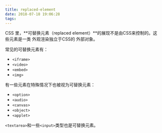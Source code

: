 ```yaml
---
title: replaced-element
date: 2018-07-18 19:06:28
tags:
---
```


CSS 里，**可替换元素（replaced element）**的展现不是由CSS来控制的。这些元素是一类 外观渲染独立于CSS的 外部对象。

常见的可替换元素有：
* `<iframe>`
* `<video>`
* `<embed>`
* `<img>`

有一些元素在特殊情况下也被视为可替换元素：
* `<option>`
* `<audio>`
* `<canvas>`
* `<object>`
* `<applet>`

`<textarea>`和一些`<input>`类型也是可替换元素。
